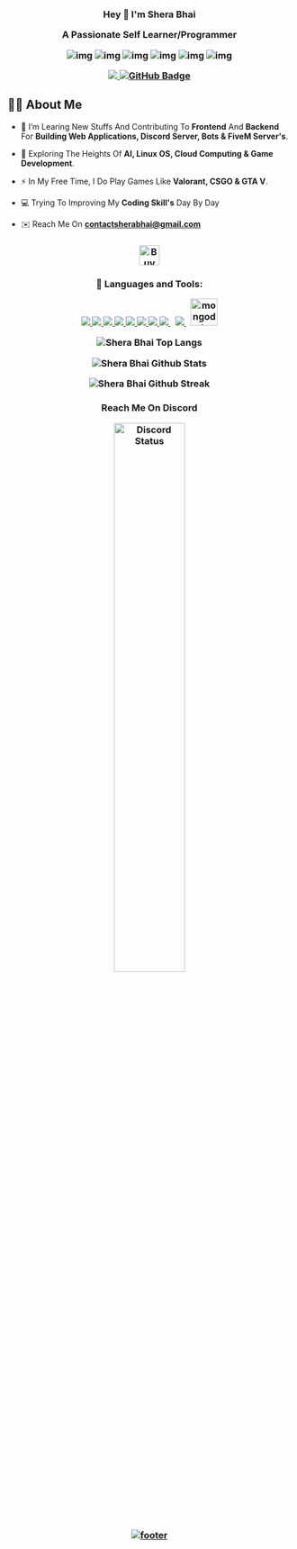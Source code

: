 <h3 align="center">

  <!-- ![header](https://cdn.discordapp.com/attachments/1080206407225311253/1092371320219631656/Shera_Bhai.png) -->

 Hey 👋 I'm Shera Bhai
    </p>
    A Passionate Self Learner/Programmer

![img](https://custom-icon-badges.herokuapp.com/badge/Repo-blue.svg?logo=repo)
![img](https://custom-icon-badges.herokuapp.com/badge/Star-yellow.svg?logo=star)
![img](https://custom-icon-badges.herokuapp.com/badge/Issue-red.svg?logo=issue)
![img](https://custom-icon-badges.herokuapp.com/badge/Fork-orange.svg?logo=fork)
![img](https://custom-icon-badges.herokuapp.com/badge/Commit-green.svg?logo=commit)
![img](https://custom-icon-badges.herokuapp.com/badge/Pull%20Request-purple.svg?logo=pr)



  <a href="https://github.com/VishalCodez/github-profile-views-counter">
    <img src="https://komarev.com/ghpvc/?username=shera-bhai">
</a>
<a href="https://github.com/shera-bhai?tab=followers"><img src="https://img.shields.io/github/followers/shera-bhai?label=Followers&style=social" alt="GitHub Badge"></a>
  </h3>
  

## 🙋‍♂️ About Me

- :telescope: I’m Learing New Stuffs And Contributing To **Frontend** And **Backend** For **Building Web Applications, Discord Server, Bots & FiveM Server's**.

- :seedling: Exploring The Heights Of **AI, Linux OS, Cloud Computing & Game Development**.

- :zap: In My Free Time, I Do Play Games Like **Valorant, CSGO & GTA V**.

- 💻 Trying To Improving My **Coding Skill's** Day By Day

- ✉️ Reach Me On **contactsherabhai@gmail.com**
</p>



<h3 align="center">
<a href='https://ko-fi.com/sherabhai' target='_blank'><img height='36' style='border:0px;height:36px;' src='https://cdn.ko-fi.com/cdn/kofi1.png?v=3' border='0' alt='Buy Me a Coffee at ko-fi.com' /></a>

<h3 align="center">
  🚀 Languages and Tools:
  </p>
    <a href="https://www.w3schools.com/c/" target="_blank"> <img src="https://img.icons8.com/color/48/000000/c-programming.png"/> </a>
    <a href="https://www.w3schools.com/cpp/cpp_intro.asp" target="_blank"> <img src="https://img.icons8.com/color/48/000000/c-plus-plus-logo.png"/> </a>
    <a href="https://www.python.org/" target="_blank"> <img src="https://img.icons8.com/color/48/000000/python--v1.png"/> </a> 
    <a href="https://www.java.com/en/" target="_blank"> <img src="https://img.icons8.com/color/48/000000/java-coffee-cup-logo--v1.png"/> </a> 
    <a href="https://www.javascript.com/" target="_blank"> <img src="https://img.icons8.com/color/48/000000/javascript--v1.png"/> </a> 
    <a href="https://www.w3.org/html/" target="_blank"> <img src="https://img.icons8.com/color/48/000000/html-5.png"/> </a> 
    <a href="https://www.w3schools.com/css/" target="_blank"> <img src="https://img.icons8.com/color/48/000000/css3.png"/> </a> 
    <a style="padding-right:8px;" href="https://nodejs.org" target="_blank"> <img src="https://img.icons8.com/fluency/48/000000/node-js.png"/> </a> 
    <a style="padding-right:8px;" href="https://git-scm.com/" target="_blank"> <img src="https://img.icons8.com/color/48/000000/git.png"/> </a> 
    <a href="https://www.mongodb.com/" target="_blank"> <img src="https://img.icons8.com/color/96/000000/mongodb.png" alt="mongodb" width="48" height="48"/> </a> 
 </p>

![Shera Bhai Top Langs](https://github-readme-stats.vercel.app/api/top-langs/?username=shera-bhai&layout=compact&theme=midnight-purple&hide_progress=true)

![Shera Bhai Github Stats](https://github-readme-stats.vercel.app/api?username=shera-bhai&show_icons=true&theme=midnight-purple&count_private=true&include_all_commits=true)

![Shera Bhai Github Streak](https://github-readme-streak-stats.herokuapp.com/?user=shera-bhai&theme=midnight-purple&include_all_commits=true&count_private=true)


<h3 align="center">
Reach Me On Discord
</p>
<a href="https://discord.gg/SHSAV4HtxP" target="_blank">
	<img width="50%" align="center" alt="Discord Status" src="https://lanyard.cnrad.dev/api/576948027256995860?bg=1f1f1f&borderRadius=5px">
</p>
 <div>

![footer](https://i.ibb.co/9yvsZhZ/Hindustan.png)
